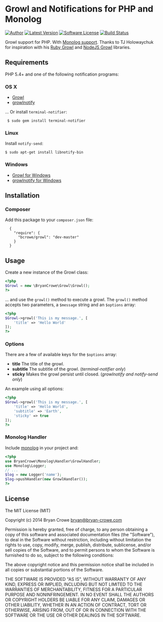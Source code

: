 # Growl and Notifications for PHP and Monolog

[![Author](http://img.shields.io/badge/author-@_beakman-blue.svg?style=flat-square)](https://twitter.com/_beakman)
[![Latest Version](https://img.shields.io/github/release/bcrowe/growl.svg?style=flat-square)](https://github.com/bcrowe/growl/releases)
[![Software License](https://img.shields.io/badge/license-MIT-brightgreen.svg?style=flat-square)](LICENSE)
[![Build Status](https://img.shields.io/travis/bcrowe/growl/master.svg?style=flat-square)](https://travis-ci.org/bcrowe/growl)

Growl support for PHP. With
[Monolog support](https://github.com/bcrowe/growl#monolog-handler). Thanks to TJ
Holowaychuk for inspiration with his
[Ruby Growl](http://github.com/visionmedia/growl) and
[NodeJS Growl](http://github.com/visionmedia/node-growl) libraries.

## Requirements

PHP 5.4+ and one of the following notification programs:

### OS X

* [Growl](http://growl.info/downloads)
* [growlnotify](http://growl.info/downloads#generaldownloads)

... Or install `terminal-notifier`:

	 $ sudo gem install terminal-notifier

### Linux

Install `notify-send`:

	$ sudo apt-get install libnotify-bin

### Windows

* [Growl for Windows](http://www.growlforwindows.com/gfw/default.aspx)
* [growlnotify for Windows](http://www.growlforwindows.com/gfw/help/growlnotify.aspx)

## Installation

### Composer

Add this package to your `composer.json` file:

```composer
  {
    "require": {
      "bcrowe/growl": "dev-master"
    }
  }
```

## Usage

Create a new instance of the Growl class:

```php
<?php
$Growl = new \BryanCrowe\Growl\Growl();
?>
```

... and use the `growl()` method to execute a growl. The `growl()` method
accepts two parameters, a `$message` string and an `$options` array:

```php
<?php
$Growl->growl('This is my message.', [
    'title' => 'Hello World'
]);
?>
```

### Options

There are a few of available keys for the `$options` array:

* **title** The title of the growl.
* **subtitle** The subtitle of the growl. (*terminal-notifier only*)
* **sticky** Makes the growl persist until closed. (*growlnotify and notify-send only*)

An example using all options:

```php
<?php
$Growl->growl('This is my message.', [
    'title' => 'Hello World',
    'subtitle' => 'Earth',
    'sticky' => true
]);
?>
```

### Monolog Handler

Include [monolog](https://github.com/Seldaek/monolog) in your project and:

```php
<?php
use BryanCrowe\Monolog\Handler\GrowlHandler;
use Monolog\Logger;
// ...
$log = new Logger('name');
$log->pushHandler(new GrowlHandler());
?>
```

## License

The MIT License (MIT)

Copyright (c) 2014 Bryan Crowe <bryan@bryan-crowe.com>

Permission is hereby granted, free of charge, to any person obtaining a copy
of this software and associated documentation files (the "Software"), to deal
in the Software without restriction, including without limitation the rights
to use, copy, modify, merge, publish, distribute, sublicense, and/or sell
copies of the Software, and to permit persons to whom the Software is
furnished to do so, subject to the following conditions:

The above copyright notice and this permission notice shall be included in
all copies or substantial portions of the Software.

THE SOFTWARE IS PROVIDED "AS IS", WITHOUT WARRANTY OF ANY KIND, EXPRESS OR
IMPLIED, INCLUDING BUT NOT LIMITED TO THE WARRANTIES OF MERCHANTABILITY,
FITNESS FOR A PARTICULAR PURPOSE AND NONINFRINGEMENT. IN NO EVENT SHALL THE
AUTHORS OR COPYRIGHT HOLDERS BE LIABLE FOR ANY CLAIM, DAMAGES OR OTHER
LIABILITY, WHETHER IN AN ACTION OF CONTRACT, TORT OR OTHERWISE, ARISING FROM,
OUT OF OR IN CONNECTION WITH THE SOFTWARE OR THE USE OR OTHER DEALINGS IN
THE SOFTWARE.
